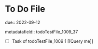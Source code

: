 # To Do File

due:: 2022-09-12

metadatafield:: todoTestFile_1009_37

- [ ] Task of todoTestFile_1009 1 [[Query me]]
